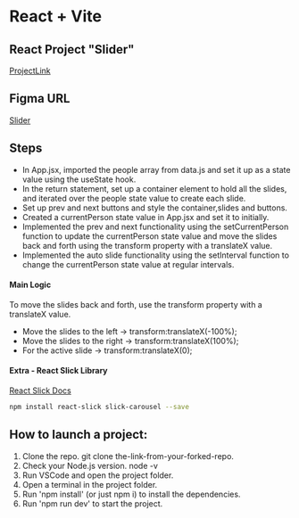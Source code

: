 # React + Vite

## React Project "Slider"
[ProjectLink](https://vladyslava-buzova.github.io/slider-07/)

## Figma URL
[Slider](https://www.figma.com/file/DauhbBpyI8wScdzvDGwti2/Slider?type=design&node-id=0-1&mode=design&t=kvmqAjRMc6ZrRZNZ-0)

## Steps
- In App.jsx, imported the people array from data.js and set it up as a state value using the useState hook.
- In the return statement, set up a container element to hold all the slides, and iterated over the people state value to create each slide.
- Set up prev and next buttons and style the container,slides and buttons.
- Created a currentPerson state value in App.jsx and set it to initially.
- Implemented the prev and next functionality using the setCurrentPerson function to update the currentPerson state value and move the slides back and forth using the transform property with a translateX value.
- Implemented the auto slide functionality using the setInterval function to change the currentPerson state value at regular intervals.

#### Main Logic
To move the slides back and forth, use the transform property with a translateX value. 
- Move the slides to the left -> transform:translateX(-100%);
- Move the slides to the right -> transform:translateX(100%);
- For the active slide -> transform:translateX(0);

#### Extra - React Slick Library
[React Slick Docs](https://react-slick.neostack.com/)

```sh
npm install react-slick slick-carousel --save
```

## How to launch a project:
1. Clone the repo.
git clone the-link-from-your-forked-repo.
2. Check your Node.js version.
node -v
3. Run VSCode and open the project folder.
4. Open a terminal in the project folder.
5. Run 'npm install' (or just npm i) to install the dependencies.
6. Run 'npm run dev' to start the project.